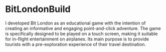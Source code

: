 # BitLondonBuild

I developed Bit London as an educational game with the intention of creating an informative and engaging point-and-click adventure. The game is specifically designed to be played on a touch screen, making it suitable for in-flight entertainment on airplanes. Its main purpose is to provide tourists with a pre-exploration experience of their travel destination.
